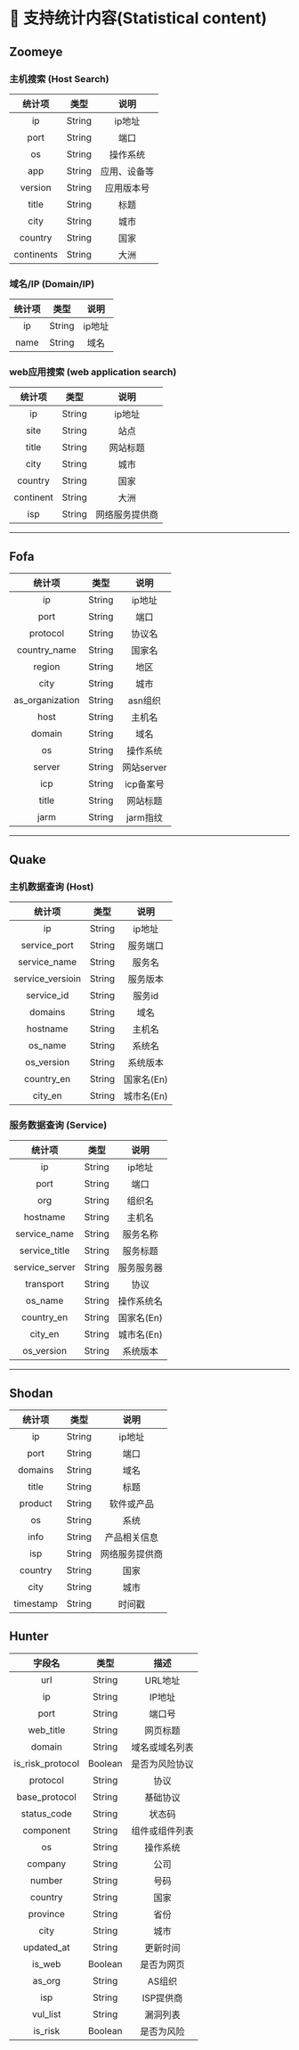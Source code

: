 # 📡 支持统计内容(Statistical content)

## Zoomeye

### 主机搜索 (Host Search)

|    统计项     |   类型   |   说明   |
|:----------:|:------:|:------:|
|     ip     | String |  ip地址  |
|    port    | String |   端口   |
|     os     | String |  操作系统  |
|    app     | String | 应用、设备等 |
|  version   | String | 应用版本号  |
|   title    | String |   标题   |
|    city    | String |   城市   |
|  country   | String |   国家   |
| continents | String |   大洲   |

### 域名/IP (Domain/IP)

| 统计项  |   类型   |  说明  |
|:----:|:------:|:----:|
|  ip  | String | ip地址 |
| name | String |  域名  |

### web应用搜索 (web application search)

|    统计项    |   类型   |   说明    |
|:---------:|:------:|:-------:|
|    ip     | String |  ip地址   |
|   site    | String |   站点    |
|   title   | String |  网站标题   |
|   city    | String |   城市    |
|  country  | String |   国家    |
| continent | String |   大洲    |
|    isp    | String | 网络服务提供商 |

---

## Fofa

|       统计项       |   类型   |    说明    |
|:---------------:|:------:|:--------:|
|       ip        | String |   ip地址   |
|      port       | String |    端口    |
|    protocol     | String |   协议名    |
|  country_name   | String |   国家名    |
|     region      | String |    地区    |
|      city       | String |    城市    |
| as_organization | String |  asn组织   |
|      host       | String |   主机名    |
|     domain      | String |    域名    |
|       os        | String |   操作系统   |
|     server      | String | 网站server |
|       icp       | String |  icp备案号  |
|      title      | String |   网站标题   |
|      jarm       | String |  jarm指纹  |

---

## Quake

### 主机数据查询 (Host)

|       统计项        |   类型   |   说明    |
|:----------------:|:------:|:-------:|
|        ip        | String |  ip地址   |
|   service_port   | String |  服务端口   |
|   service_name   | String |   服务名   |
| service_versioin | String |  服务版本   |
|    service_id    | String |  服务id   |
|     domains      | String |   域名    |
|     hostname     | String |   主机名   |
|     os_name      | String |   系统名   |
|    os_version    | String |  系统版本   |
|    country_en    | String | 国家名(En) |
|     city_en      | String | 城市名(En) |

### 服务数据查询 (Service)

|      统计项       |   类型   |   说明    |
|:--------------:|:------:|:-------:|
|       ip       | String |  ip地址   |
|      port      | String |   端口    |
|      org       | String |   组织名   |
|    hostname    | String |   主机名   |
|  service_name  | String |  服务名称   |
| service_title  | String |  服务标题   |
| service_server | String |  服务服务器  |
|   transport    | String |   协议    |
|    os_name     | String |  操作系统名  |
|   country_en   | String | 国家名(En) |
|    city_en     | String | 城市名(En) |
|   os_version   | String |  系统版本   |

---

## Shodan

|    统计项    |   类型   |   说明    |
|:---------:|:------:|:-------:|
|    ip     | String |  ip地址   |
|   port    | String |   端口    |
|  domains  | String |   域名    |
|   title   | String |   标题    |
|  product  | String |  软件或产品  |
|    os     | String |   系统    |
|   info    | String | 产品相关信息  |
|    isp    | String | 网络服务提供商 |
|  country  | String |   国家    |
|   city    | String |   城市    |
| timestamp | String |   时间戳   |

## Hunter

|       字段名        |   类型    |   描述    |
|:----------------:|:-------:|:-------:|
|       url        | String  |  URL地址  |
|        ip        | String  |  IP地址   |
|       port       | String  |   端口号   |
|    web_title     | String  |  网页标题   |
|      domain      | String  | 域名或域名列表 |
| is_risk_protocol | Boolean | 是否为风险协议 |
|     protocol     | String  |   协议    |
|  base_protocol   | String  |  基础协议   |
|   status_code    | String  |   状态码   |
|    component     | String  | 组件或组件列表 |
|        os        | String  |  操作系统   |
|     company      | String  |   公司    |
|      number      | String  |   号码    |
|     country      | String  |   国家    |
|     province     | String  |   省份    |
|       city       | String  |   城市    |
|    updated_at    | String  |  更新时间   |
|      is_web      | Boolean |  是否为网页  |
|      as_org      | String  |  AS组织   |
|       isp        | String  | ISP提供商  |
|     vul_list     | String  |  漏洞列表   |
|     is_risk      | Boolean |  是否为风险  |